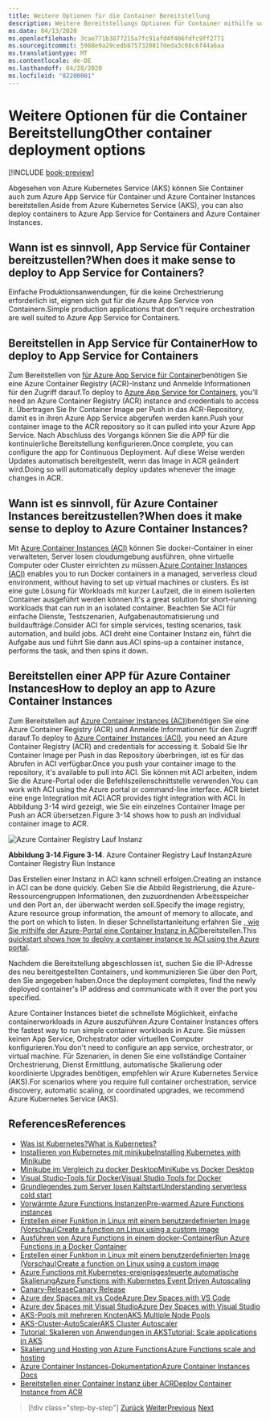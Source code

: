 ```yaml
---
title: Weitere Optionen für die Container Bereitstellung
description: Weitere Bereitstellungs Optionen für Container mithilfe von Azure
ms.date: 04/13/2020
ms.openlocfilehash: 3cae771b3877215a7fc91afd4f406fdfc9ff2771
ms.sourcegitcommit: 5988e9a29cedb8757320817deda3c08c6f44a6aa
ms.translationtype: MT
ms.contentlocale: de-DE
ms.lasthandoff: 04/28/2020
ms.locfileid: "82200001"
---
```

# <a name="other-container-deployment-options"></a><span data-ttu-id="23c7a-103">Weitere Optionen für die Container Bereitstellung</span><span class="sxs-lookup"><span data-stu-id="23c7a-103">Other container deployment options</span></span>

[!INCLUDE [book-preview](../../../includes/book-preview.md)]

<span data-ttu-id="23c7a-104">Abgesehen von Azure Kubernetes Service (AKS) können Sie Container auch zum Azure App Service für Container und Azure Container Instances bereitstellen.</span><span class="sxs-lookup"><span data-stu-id="23c7a-104">Aside from Azure Kubernetes Service (AKS), you can also deploy containers to Azure App Service for Containers and Azure Container Instances.</span></span>

## <a name="when-does-it-make-sense-to-deploy-to-app-service-for-containers"></a><span data-ttu-id="23c7a-105">Wann ist es sinnvoll, App Service für Container bereitzustellen?</span><span class="sxs-lookup"><span data-stu-id="23c7a-105">When does it make sense to deploy to App Service for Containers?</span></span>

<span data-ttu-id="23c7a-106">Einfache Produktionsanwendungen, für die keine Orchestrierung erforderlich ist, eignen sich gut für die Azure App Service von Containern.</span><span class="sxs-lookup"><span data-stu-id="23c7a-106">Simple production applications that don't require orchestration are well suited to Azure App Service for Containers.</span></span>

## <a name="how-to-deploy-to-app-service-for-containers"></a><span data-ttu-id="23c7a-107">Bereitstellen in App Service für Container</span><span class="sxs-lookup"><span data-stu-id="23c7a-107">How to deploy to App Service for Containers</span></span>

<span data-ttu-id="23c7a-108">Zum Bereitstellen von [für Azure App Service für Container](https://azure.microsoft.com/services/app-service/containers/)benötigen Sie eine Azure Container Registry (ACR)-Instanz und Anmelde Informationen für den Zugriff darauf.</span><span class="sxs-lookup"><span data-stu-id="23c7a-108">To deploy to [Azure App Service for Containers](https://azure.microsoft.com/services/app-service/containers/), you'll need an Azure Container Registry (ACR) instance and credentials to access it.</span></span> <span data-ttu-id="23c7a-109">Übertragen Sie Ihr Container Image per Push in das ACR-Repository, damit es in ihren Azure App Service abgerufen werden kann.</span><span class="sxs-lookup"><span data-stu-id="23c7a-109">Push your container image to the ACR repository so it can pulled into your Azure App Service.</span></span> <span data-ttu-id="23c7a-110">Nach Abschluss des Vorgangs können Sie die APP für die kontinuierliche Bereitstellung konfigurieren.</span><span class="sxs-lookup"><span data-stu-id="23c7a-110">Once complete, you can configure the app for Continuous Deployment.</span></span> <span data-ttu-id="23c7a-111">Auf diese Weise werden Updates automatisch bereitgestellt, wenn das Image in ACR geändert wird.</span><span class="sxs-lookup"><span data-stu-id="23c7a-111">Doing so will automatically deploy updates whenever the image changes in ACR.</span></span>

## <a name="when-does-it-make-sense-to-deploy-to-azure-container-instances"></a><span data-ttu-id="23c7a-112">Wann ist es sinnvoll, für Azure Container Instances bereitzustellen?</span><span class="sxs-lookup"><span data-stu-id="23c7a-112">When does it make sense to deploy to Azure Container Instances?</span></span>

<span data-ttu-id="23c7a-113">Mit [Azure Container Instances (ACI)](https://azure.microsoft.com/services/container-instances/) können Sie docker-Container in einer verwalteten, Server losen cloudumgebung ausführen, ohne virtuelle Computer oder Cluster einrichten zu müssen.</span><span class="sxs-lookup"><span data-stu-id="23c7a-113">[Azure Container Instances (ACI)](https://azure.microsoft.com/services/container-instances/) enables you to run Docker containers in a managed, serverless cloud environment, without having to set up virtual machines or clusters.</span></span> <span data-ttu-id="23c7a-114">Es ist eine gute Lösung für Workloads mit kurzer Laufzeit, die in einem isolierten Container ausgeführt werden können.</span><span class="sxs-lookup"><span data-stu-id="23c7a-114">It's a great solution for short-running workloads that can run in an isolated container.</span></span> <span data-ttu-id="23c7a-115">Beachten Sie ACI für einfache Dienste, Testszenarien, Aufgabenautomatisierung und buildaufträge.</span><span class="sxs-lookup"><span data-stu-id="23c7a-115">Consider ACI for simple services, testing scenarios, task automation, and build jobs.</span></span> <span data-ttu-id="23c7a-116">ACI dreht eine Container Instanz ein, führt die Aufgabe aus und führt Sie dann aus.</span><span class="sxs-lookup"><span data-stu-id="23c7a-116">ACI spins-up a container instance, performs the task, and then spins it down.</span></span>

## <a name="how-to-deploy-an-app-to-azure-container-instances"></a><span data-ttu-id="23c7a-117">Bereitstellen einer APP für Azure Container Instances</span><span class="sxs-lookup"><span data-stu-id="23c7a-117">How to deploy an app to Azure Container Instances</span></span>

<span data-ttu-id="23c7a-118">Zum Bereitstellen auf [Azure Container Instances (ACI)](https://docs.microsoft.com/azure/container-instances/)benötigen Sie eine Azure Container Registry (ACR) und Anmelde Informationen für den Zugriff darauf.</span><span class="sxs-lookup"><span data-stu-id="23c7a-118">To deploy to [Azure Container Instances (ACI)](https://docs.microsoft.com/azure/container-instances/), you need an Azure Container Registry (ACR) and credentials for accessing it.</span></span> <span data-ttu-id="23c7a-119">Sobald Sie Ihr Container Image per Push in das Repository überbringen, ist es für das Abrufen in ACI verfügbar.</span><span class="sxs-lookup"><span data-stu-id="23c7a-119">Once you push your container image to the repository, it's available to pull into ACI.</span></span> <span data-ttu-id="23c7a-120">Sie können mit ACI arbeiten, indem Sie die Azure-Portal oder die Befehlszeilenschnittstelle verwenden.</span><span class="sxs-lookup"><span data-stu-id="23c7a-120">You can work with ACI using the Azure portal or command-line interface.</span></span> <span data-ttu-id="23c7a-121">ACR bietet eine enge Integration mit ACI.</span><span class="sxs-lookup"><span data-stu-id="23c7a-121">ACR provides tight integration with ACI.</span></span> <span data-ttu-id="23c7a-122">In Abbildung 3-14 wird gezeigt, wie Sie ein einzelnes Container Image per Push an ACR übersetzen.</span><span class="sxs-lookup"><span data-stu-id="23c7a-122">Figure 3-14 shows how to push an individual container image to ACR.</span></span>

![Azure Container Registry Lauf Instanz](./media/acr-runinstance-contextmenu.png)

<span data-ttu-id="23c7a-124">**Abbildung 3-14**.</span><span class="sxs-lookup"><span data-stu-id="23c7a-124">**Figure 3-14**.</span></span> <span data-ttu-id="23c7a-125">Azure Container Registry Lauf Instanz</span><span class="sxs-lookup"><span data-stu-id="23c7a-125">Azure Container Registry Run Instance</span></span>

<span data-ttu-id="23c7a-126">Das Erstellen einer Instanz in ACI kann schnell erfolgen.</span><span class="sxs-lookup"><span data-stu-id="23c7a-126">Creating an instance in ACI can be done quickly.</span></span> <span data-ttu-id="23c7a-127">Geben Sie die Abbild Registrierung, die Azure-Ressourcengruppen Informationen, den zuzuordnenden Arbeitsspeicher und den Port an, der überwacht werden soll.</span><span class="sxs-lookup"><span data-stu-id="23c7a-127">Specify the image registry, Azure resource group information, the amount of memory to allocate, and the port on which to listen.</span></span> <span data-ttu-id="23c7a-128">In dieser Schnellstartanleitung erfahren Sie [, wie Sie mithilfe der Azure-Portal eine Container Instanz in ACI](https://docs.microsoft.com/azure/container-instances/container-instances-quickstart-portal)bereitstellen.</span><span class="sxs-lookup"><span data-stu-id="23c7a-128">This [quickstart shows how to deploy a container instance to ACI using the Azure portal](https://docs.microsoft.com/azure/container-instances/container-instances-quickstart-portal).</span></span>

<span data-ttu-id="23c7a-129">Nachdem die Bereitstellung abgeschlossen ist, suchen Sie die IP-Adresse des neu bereitgestellten Containers, und kommunizieren Sie über den Port, den Sie angegeben haben.</span><span class="sxs-lookup"><span data-stu-id="23c7a-129">Once the deployment completes, find the newly deployed container's IP address and communicate with it over the port you specified.</span></span>

<span data-ttu-id="23c7a-130">Azure Container Instances bietet die schnellste Möglichkeit, einfache containerworkloads in Azure auszuführen.</span><span class="sxs-lookup"><span data-stu-id="23c7a-130">Azure Container Instances offers the fastest way to run simple container workloads in Azure.</span></span> <span data-ttu-id="23c7a-131">Sie müssen keinen App Service, Orchestrator oder virtuellen Computer konfigurieren.</span><span class="sxs-lookup"><span data-stu-id="23c7a-131">You don't need to configure an app service, orchestrator, or virtual machine.</span></span> <span data-ttu-id="23c7a-132">Für Szenarien, in denen Sie eine vollständige Container Orchestrierung, Dienst Ermittlung, automatische Skalierung oder koordinierte Upgrades benötigen, empfehlen wir Azure Kubernetes Service (AKS).</span><span class="sxs-lookup"><span data-stu-id="23c7a-132">For scenarios where you require full container orchestration, service discovery, automatic scaling, or coordinated upgrades, we recommend Azure Kubernetes Service (AKS).</span></span>

## <a name="references"></a><span data-ttu-id="23c7a-133">References</span><span class="sxs-lookup"><span data-stu-id="23c7a-133">References</span></span>

- [<span data-ttu-id="23c7a-134">Was ist Kubernetes?</span><span class="sxs-lookup"><span data-stu-id="23c7a-134">What is Kubernetes?</span></span>](https://blog.newrelic.com/engineering/what-is-kubernetes/)
- [<span data-ttu-id="23c7a-135">Installieren von Kubernetes mit minikube</span><span class="sxs-lookup"><span data-stu-id="23c7a-135">Installing Kubernetes with Minikube</span></span>](https://kubernetes.io/docs/setup/learning-environment/minikube/)
- [<span data-ttu-id="23c7a-136">Minikube im Vergleich zu docker Desktop</span><span class="sxs-lookup"><span data-stu-id="23c7a-136">MiniKube vs Docker Desktop</span></span>](https://medium.com/containers-101/local-kubernetes-for-windows-minikube-vs-docker-desktop-25a1c6d3b766)
- [<span data-ttu-id="23c7a-137">Visual Studio-Tools für Docker</span><span class="sxs-lookup"><span data-stu-id="23c7a-137">Visual Studio Tools for Docker</span></span>](https://docs.microsoft.com/dotnet/standard/containerized-lifecycle-architecture/design-develop-containerized-apps/visual-studio-tools-for-docker)
- [<span data-ttu-id="23c7a-138">Grundlegendes zum Server losen Kaltstart</span><span class="sxs-lookup"><span data-stu-id="23c7a-138">Understanding serverless cold start</span></span>](https://azure.microsoft.com/blog/understanding-serverless-cold-start/)
- [<span data-ttu-id="23c7a-139">Vorwärmte Azure Functions Instanzen</span><span class="sxs-lookup"><span data-stu-id="23c7a-139">Pre-warmed Azure Functions instances</span></span>](https://docs.microsoft.com/azure/azure-functions/functions-premium-plan#pre-warmed-instances)
- [<span data-ttu-id="23c7a-140">Erstellen einer Funktion in Linux mit einem benutzerdefinierten Image (Vorschau)</span><span class="sxs-lookup"><span data-stu-id="23c7a-140">Create a function on Linux using a custom image</span></span>](https://docs.microsoft.com/azure/azure-functions/functions-create-function-linux-custom-image)
- [<span data-ttu-id="23c7a-141">Ausführen von Azure Functions in einem docker-Container</span><span class="sxs-lookup"><span data-stu-id="23c7a-141">Run Azure Functions in a Docker Container</span></span>](https://markheath.net/post/azure-functions-docker)
- [<span data-ttu-id="23c7a-142">Erstellen einer Funktion in Linux mit einem benutzerdefinierten Image (Vorschau)</span><span class="sxs-lookup"><span data-stu-id="23c7a-142">Create a function on Linux using a custom image</span></span>](https://docs.microsoft.com/azure/azure-functions/functions-create-function-linux-custom-image)
- [<span data-ttu-id="23c7a-143">Azure Functions mit Kubernetes-ereignisgesteuerte automatische Skalierung</span><span class="sxs-lookup"><span data-stu-id="23c7a-143">Azure Functions with Kubernetes Event Driven Autoscaling</span></span>](https://docs.microsoft.com/azure/azure-functions/functions-kubernetes-keda)
- [<span data-ttu-id="23c7a-144">Canary-Release</span><span class="sxs-lookup"><span data-stu-id="23c7a-144">Canary Release</span></span>](https://martinfowler.com/bliki/CanaryRelease.html)
- [<span data-ttu-id="23c7a-145">Azure dev Spaces mit vs Code</span><span class="sxs-lookup"><span data-stu-id="23c7a-145">Azure Dev Spaces with VS Code</span></span>](https://docs.microsoft.com/azure/dev-spaces/quickstart-netcore)
- [<span data-ttu-id="23c7a-146">Azure dev Spaces mit Visual Studio</span><span class="sxs-lookup"><span data-stu-id="23c7a-146">Azure Dev Spaces with Visual Studio</span></span>](https://docs.microsoft.com/azure/dev-spaces/quickstart-netcore-visualstudio)
- [<span data-ttu-id="23c7a-147">AKS-Pools mit mehreren Knoten</span><span class="sxs-lookup"><span data-stu-id="23c7a-147">AKS Multiple Node Pools</span></span>](https://docs.microsoft.com/azure/aks/use-multiple-node-pools)
- [<span data-ttu-id="23c7a-148">AKS-Cluster-AutoScaler</span><span class="sxs-lookup"><span data-stu-id="23c7a-148">AKS Cluster Autoscaler</span></span>](https://docs.microsoft.com/azure/aks/cluster-autoscaler)
- [<span data-ttu-id="23c7a-149">Tutorial: Skalieren von Anwendungen in AKS</span><span class="sxs-lookup"><span data-stu-id="23c7a-149">Tutorial: Scale applications in AKS</span></span>](https://docs.microsoft.com/azure/aks/tutorial-kubernetes-scale)
- [<span data-ttu-id="23c7a-150">Skalierung und Hosting von Azure Functions</span><span class="sxs-lookup"><span data-stu-id="23c7a-150">Azure Functions scale and hosting</span></span>](https://docs.microsoft.com/azure/azure-functions/functions-scale)
- [<span data-ttu-id="23c7a-151">Azure Container Instances-Dokumentation</span><span class="sxs-lookup"><span data-stu-id="23c7a-151">Azure Container Instances Docs</span></span>](https://docs.microsoft.com/azure/container-instances/)
- [<span data-ttu-id="23c7a-152">Bereitstellen einer Container Instanz über ACR</span><span class="sxs-lookup"><span data-stu-id="23c7a-152">Deploy Container Instance from ACR</span></span>](https://docs.microsoft.com/azure/container-instances/container-instances-using-azure-container-registry#deploy-with-azure-portal)

>[!div class="step-by-step"]
><span data-ttu-id="23c7a-153">[Zurück](scale-containers-serverless.md)
>[Weiter](communication-patterns.md)</span><span class="sxs-lookup"><span data-stu-id="23c7a-153">[Previous](scale-containers-serverless.md)
[Next](communication-patterns.md)</span></span>
